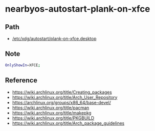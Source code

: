 
# nearbyos-autostart-plank-on-xfce


## Path

* [/etc/xdg/autostart/plank-on-xfce.desktop](asset/overlay/etc/xdg/autostart/plank-on-xfce.desktop)


## Note

``` sh
OnlyShowIn=XFCE;
```


## Reference

* https://wiki.archlinux.org/title/Creating_packages
* https://wiki.archlinux.org/title/Arch_User_Repository
* https://archlinux.org/groups/x86_64/base-devel/
* https://wiki.archlinux.org/title/pacman
* https://wiki.archlinux.org/title/makepkg
* https://wiki.archlinux.org/title/PKGBUILD
* https://wiki.archlinux.org/title/Arch_package_guidelines

